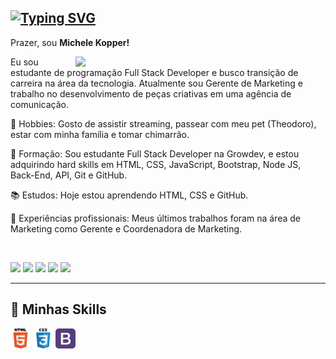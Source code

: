 ## [![Typing SVG](https://readme-typing-svg.herokuapp.com?font=Architects+Daughter&color=FF3EA5size=30&lines=Olá!+Michele+Kopper+💜)](https://git.io/typing-svg)

 Prazer, sou <strong>Michele Kopper!</strong>

<img src="https://raw.githubusercontent.com/MicaelliMedeiros/micaellimedeiros/master/image/computer-illustration.png" min-width="400px" max-width="400px" width="400px" align="right">

<p align="left"> 
   Eu sou estudante de programação Full Stack Developer e busco transição de carreira na área da tecnologia. Atualmente sou Gerente de Marketing e trabalho no desenvolvimento de peças criativas em uma agência de comunicação. 
</p>

<p align="left">
  🐶 Hobbies: Gosto de assistir streaming, passear com meu pet (Theodoro), estar com minha família e tomar chimarrão.
</p>

<p align="left">
  💼 Formação: Sou estudante Full Stack Developer na Growdev, e estou adquirindo hard skills em HTML, CSS, JavaScript, Bootstrap, Node JS, Back-End, API, Git e GitHub.
</p>

<p align="left">
  📚 Estudos: Hoje estou aprendendo HTML, CSS e GitHub.
</p>

<p align="left">
  🔨 Experiências profissionais: Meus últimos trabalhos foram na área de Marketing como Gerente e Coordenadora de Marketing.
</p>

<br>

<p align="left">
  <a href="#" alt="Gmail">
  <img src="https://img.shields.io/badge/-Gmail-FF0000?style=flat-square&labelColor=FF0000&logo=gmail&logoColor=white&link=mailto:michelekopper@gmail.com" /></a>

  <a href="#" alt="LinkedIn">
  <img src="https://img.shields.io/badge/-Linkedin-0e76a8?style=flat-square&logo=Linkedin&logoColor=white&link=https://www.linkedin.com/in/michele-kopper-313519184/"/></a>

  <a href="#" alt="WhatsApp">
  <img src="https://img.shields.io/badge/-WhatsApp-25d366?style=flat-square&labelColor=25d366&logo=whatsapp&logoColor=white&link=https://wa.me/5551997997621"/></a>

  <a href="#" alt="Facebook">
  <img src="https://img.shields.io/badge/-Facebook-3b5998?style=flat-square&labelColor=3b5998&logo=facebook&logoColor=white&link=https://www.facebook.com/michele.kopper?locale=pt_BR"/></a>

  <a href="#" alt="Instagram">
  <img src="https://img.shields.io/badge/-Instagram-DF0174?style=flat-square&labelColor=DF0174&logo=instagram&logoColor=white&link=https://www.instagram.com/koppermichele/"/></a>
</p>


---

## 🚀 Minhas Skills

<code><img height="32" src="https://raw.githubusercontent.com/github/explore/80688e429a7d4ef2fca1e82350fe8e3517d3494d/topics/html/html.png" alt="HTML5"/></code>
<code><img height="32" src="https://raw.githubusercontent.com/github/explore/80688e429a7d4ef2fca1e82350fe8e3517d3494d/topics/css/css.png" alt="CSS"/></code>
<code><img height="32" src="https://raw.githubusercontent.com/github/explore/80688e429a7d4ef2fca1e82350fe8e3517d3494d/topics/bootstrap/bootstrap.png" alt="Bootstrap"/></code>
